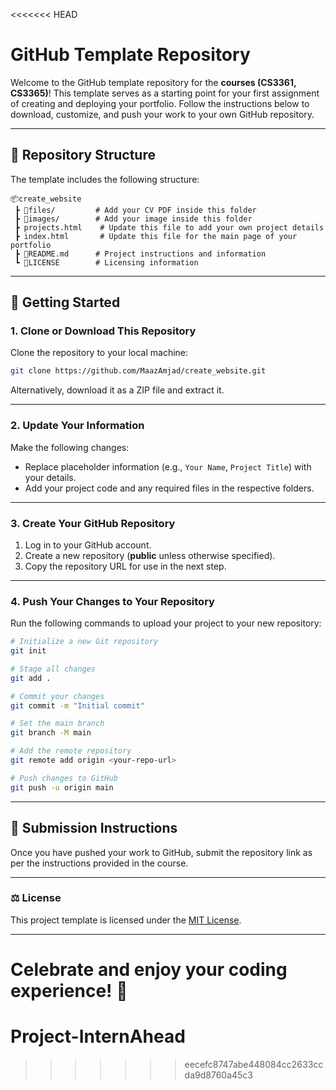 <<<<<<< HEAD
# GitHub Template Repository

Welcome to the GitHub template repository for the **courses (CS3361, CS3365)**! This template serves as a starting point for your first assignment of creating and deploying your portfolio. Follow the instructions below to download, customize, and push your work to your own GitHub repository.

---

## 📂 Repository Structure
The template includes the following structure:

```
📦create_website
 ┣ 📂files/         # Add your CV PDF inside this folder
 ┣ 📂images/        # Add your image inside this folder
 ┣ projects.html    # Update this file to add your own project details
 ┣ index.html       # Update this file for the main page of your portfolio
 ┣ 📜README.md      # Project instructions and information
 ┗ 📜LICENSE        # Licensing information
```

---

## 🚀 Getting Started

### 1. **Clone or Download This Repository**  
Clone the repository to your local machine:
```bash
git clone https://github.com/MaazAmjad/create_website.git
```
Alternatively, download it as a ZIP file and extract it.

---

### 2. **Update Your Information**  
Make the following changes:
- Replace placeholder information (e.g., `Your Name`, `Project Title`) with your details.
- Add your project code and any required files in the respective folders.

---

### 3. **Create Your GitHub Repository**  
1. Log in to your GitHub account.  
2. Create a new repository (**public** unless otherwise specified).  
3. Copy the repository URL for use in the next step.

---

### 4. **Push Your Changes to Your Repository**  
Run the following commands to upload your project to your new repository:

```bash
# Initialize a new Git repository
git init

# Stage all changes
git add .

# Commit your changes
git commit -m "Initial commit"

# Set the main branch
git branch -M main

# Add the remote repository
git remote add origin <your-repo-url>

# Push changes to GitHub
git push -u origin main
```

---

## 📝 Submission Instructions  
Once you have pushed your work to GitHub, submit the repository link as per the instructions provided in the course.

---

### ⚖️ License  
This project template is licensed under the [MIT License](LICENSE).

---

Celebrate and enjoy your coding experience! 🚀
=======
# Project-InternAhead
>>>>>>> eecefc8747abe448084cc2633ccda9d8760a45c3
